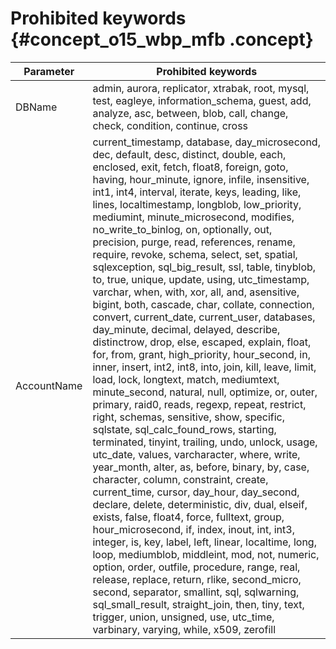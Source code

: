 # Prohibited keywords {#concept_o15_wbp_mfb .concept}

|Parameter|Prohibited keywords|
|---------|-------------------|
|DBName|admin, aurora, replicator, xtrabak, root, mysql, test, eagleye, information\_schema, guest, add, analyze, asc, between, blob, call, change, check, condition, continue, cross|
|AccountName|current\_timestamp, database, day\_microsecond, dec, default, desc, distinct, double, each, enclosed, exit, fetch, float8, foreign, goto, having, hour\_minute, ignore, infile, insensitive, int1, int4, interval, iterate, keys, leading, like, lines, localtimestamp, longblob, low\_priority, mediumint, minute\_microsecond, modifies, no\_write\_to\_binlog, on, optionally, out, precision, purge, read, references, rename, require, revoke, schema, select, set, spatial, sqlexception, sql\_big\_result, ssl, table, tinyblob, to, true, unique, update, using, utc\_timestamp, varchar, when, with, xor, all, and, asensitive, bigint, both, cascade, char, collate, connection, convert, current\_date, current\_user, databases, day\_minute, decimal, delayed, describe, distinctrow, drop, else, escaped, explain, float, for, from, grant, high\_priority, hour\_second, in, inner, insert, int2, int8, into, join, kill, leave, limit, load, lock, longtext, match, mediumtext, minute\_second, natural, null, optimize, or, outer, primary, raid0, reads, regexp, repeat, restrict, right, schemas, sensitive, show, specific, sqlstate, sql\_calc\_found\_rows, starting, terminated, tinyint, trailing, undo, unlock, usage, utc\_date, values, varcharacter, where, write, year\_month, alter, as, before, binary, by, case, character, column, constraint, create, current\_time, cursor, day\_hour, day\_second, declare, delete, deterministic, div, dual, elseif, exists, false, float4, force, fulltext, group, hour\_microsecond, if, index, inout, int, int3, integer, is, key, label, left, linear, localtime, long, loop, mediumblob, middleint, mod, not, numeric, option, order, outfile, procedure, range, real, release, replace, return, rlike, second\_micro, second, separator, smallint, sql, sqlwarning, sql\_small\_result, straight\_join, then, tiny, text, trigger, union, unsigned, use, utc\_time, varbinary, varying, while, x509, zerofill|

